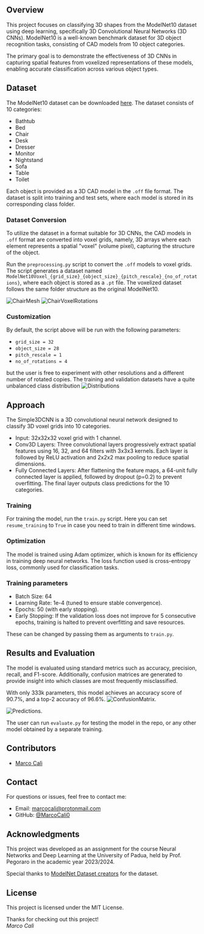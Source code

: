 ## Overview
This project focuses on classifying 3D shapes from the ModelNet10 dataset using deep learning, specifically 3D Convolutional Neural Networks (3D CNNs). ModelNet10 is a well-known benchmark dataset for 3D object recognition tasks, consisting of CAD models from 10 object categories.

The primary goal is to demonstrate the effectiveness of 3D CNNs in capturing spatial features from voxelized representations of these models, enabling accurate classification across various object types.

## Dataset
The ModelNet10 dataset can be downloaded [here](http://3dvision.princeton.edu/projects/2014/3DShapeNets/ModelNet10.zip). The dataset consists of 10 categories:
- Bathtub
- Bed
- Chair
- Desk
- Dresser
- Monitor
- Nightstand
- Sofa
- Table
- Toilet

Each object is provided as a 3D CAD model in the `.off` file format. The dataset is split into training and test sets, where each model is stored in its corresponding class folder.

### Dataset Conversion
To utilize the dataset in a format suitable for 3D CNNs, the CAD models in `.off` format are converted into voxel grids, namely, 3D arrays where each element represents a spatial "voxel" (volume pixel), capturing the structure of the object.

Run the `preprocessing.py` script to convert the `.off` models to voxel grids. The script generates a dataset named `ModelNet10Voxel_{grid_size}_{object_size}_{pitch_rescale}_{no_of_rotations}`, where each object is stored as a `.pt` file. The voxelized dataset follows the same folder structure as the original ModelNet10.

![ChairMesh](figures/chair_off_file.png)
![ChairVoxelRotations](figures/voxelized_chair.png)

### Customization
By default, the script above will be run with the following parameters:
- `grid_size = 32`
- `object_size = 28`
- `pitch_rescale = 1`
- `no_of_rotations = 4`

but the user is free to experiment with other resolutions and a different number of rotated copies. The training and validation datasets have a quite unbalanced class distribution
![Distributions](figures/class_distribution.png)

## Approach
The Simple3DCNN is a 3D convolutional neural network designed to classify 3D voxel grids into 10 categories.
- Input: 32x32x32 voxel grid with 1 channel.
- Conv3D Layers: Three convolutional layers progressively extract spatial features using 16, 32, and 64 filters with 3x3x3 kernels. Each layer is followed by ReLU activation and 2x2x2 max pooling to reduce spatial dimensions.
- Fully Connected Layers: After flattening the feature maps, a 64-unit fully connected layer is applied, followed by dropout (p=0.2) to prevent overfitting. The final layer outputs class predictions for the 10 categories.

### Training
For training the model, run the `train.py` script. Here you can set `resume_training` to `True` in case you need to train in different time windows.

### Optimization
The model is trained using Adam optimizer, which is known for its efficiency in training deep neural networks. The loss function used is cross-entropy loss, commonly used for classification tasks.

### Training parameters
- Batch Size: 64
- Learning Rate: 1e-4 (tuned to ensure stable convergence).
- Epochs: 50 (with early stopping).
- Early Stopping: If the validation loss does not improve for 5 consecutive epochs, training is halted to prevent overfitting and save resources.

These can be changed by passing them as arguments to `train.py`. 

## Results and Evaluation
The model is evaluated using standard metrics such as accuracy, precision, recall, and F1-score. Additionally, confusion matrices are generated to provide insight into which classes are most frequently misclassified.

With only 333k parameters, this model achieves an accuracy score of 90.7%, and a top-2 accuracy of 96.6%.
![ConfusionMatrix](figures/confusion_matrix.png).

![Predictions](figures/predictions.png).

The user can run `evaluate.py` for testing the model in the repo, or any other model obtained by a separate training.

## Contributors

- [Marco Calì](https://github.com/MarcoCali0)

## Contact

For questions or issues, feel free to contact me:

- Email: marcocali@protonmail.com
- GitHub: [@MarcoCali0](https://github.com/MarcoCali0)

## Acknowledgments
This project was developed as an assignment for the course Neural Networks and Deep Learning at the University of Padua, held by Prof. Pegoraro in the academic year 2023/2024.


Special thanks to [ModelNet Dataset creators](http://3dvision.princeton.edu/projects/2014/3DShapeNets/) for the dataset. 

## License
This project is licensed under the MIT License.


Thanks for checking out this project!  
*Marco Calì*

